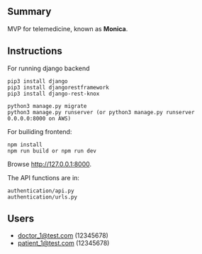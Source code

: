 ## Summary
MVP for telemedicine, known as **Monica**.

## Instructions
For running django backend

    pip3 install django
    pip3 install djangorestframework
    pip3 install django-rest-knox
    
    python3 manage.py migrate
    python3 manage.py runserver (or python3 manage.py runserver 0.0.0.0:8000 on AWS)

For builiding frontend:

    npm install
    npm run build or npm run dev

Browse http://127.0.0.1:8000.

The API functions are in:

    authentication/api.py
    authentication/urls.py

## Users

* doctor_1@test.com (12345678)
* patient_1@test.com (12345678)
